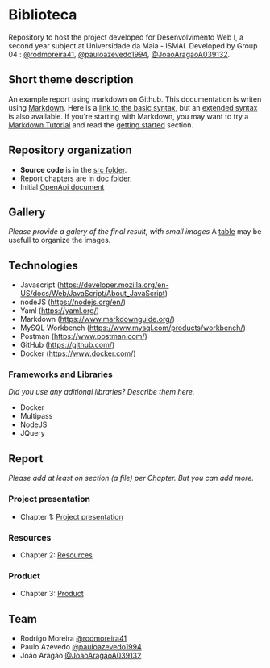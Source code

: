 # Biblioteca

Repository to host the project developed for Desenvolvimento Web I, a second year subject at Universidade da Maia - ISMAI. Developed by Group 04 : [@rodmoreira41](https://github.com/rodmoreira41), [@pauloazevedo1994](https://github.com/pauloazevedo1994), [@JoaoAragaoA039132](https://github.com/JoaoAragaoA039132).

## Short theme description

An example report using markdown on Github. This documentation is writen using [Markdown](https://www.markdownguide.org/). Here is a [link to the basic syntax](https://www.markdownguide.org/basic-syntax), but an [extended syntax](https://www.markdownguide.org/extended-syntax/) is also available. If you're starting with Markdown, you may want to try a [Markdown Tutorial](https://www.markdowntutorial.com/) and read the [getting started](https://www.markdownguide.org/getting-started/) section.

## Repository organization

* **Source code** is in the [src folder](src/).
* Report chapters are in [doc folder](doc/).
* Initial [OpenApi document](api/openapi.yaml)

## Gallery

_Please provide a galery of the final result, with small images_
A [table](https://www.markdownguide.org/extended-syntax/#tables) may be usefull to organize the images.

## Technologies

* Javascript (https://developer.mozilla.org/en-US/docs/Web/JavaScript/About_JavaScript)
* nodeJS (https://nodejs.org/en/)
* Yaml (https://yaml.org/)
* Markdown (https://www.markdownguide.org/)
* MySQL Workbench (https://www.mysql.com/products/workbench/)
* Postman (https://www.postman.com/)
* GitHub (https://github.com/)
* Docker (https://www.docker.com/)

### Frameworks and Libraries

_Did you use any aditional libraries? Describe them here._
* Docker
* Multipass
* NodeJS
* JQuery

## Report
_Please add at least on section (a file) per Chapter. But you can add more._

### Project presentation
* Chapter 1: [Project presentation](doc/c1.md)
### Resources
* Chapter 2: [Resources](doc/c2.md)
### Product
* Chapter 3: [Product](doc/c3.md)

## Team
* Rodrigo Moreira [@rodmoreira41](https://github.com/rodmoreira41)
* Paulo Azevedo [@pauloazevedo1994](https://github.com/pauloazevedo1994)
* João Aragão [@JoaoAragaoA039132](https://github.com/JoaoAragaoA039132)
